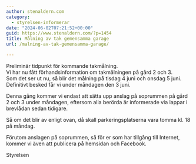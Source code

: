 ```yaml
---
author: stenaldern.com
category:
  - styrelsen-informerar
date: "2024-06-02T07:21:52+00:00"
guid: https://www.stenaldern.com/?p=1454
title: Målning av tak gemensamma garage
url: /malning-av-tak-gemensamma-garage/

---
```

Preliminär tidpunkt för kommande takmålning.  
Vi har nu fått förhandsinformation om takmålningen på gård 2 och 3.  
Som det ser ut nu, så blir det målning på tisdag 4 juni och onsdag 5 juni.  
Definitivt besked får vi under måndagen den 3 juni.

Denna gång kommer vi endast att sätta upp anslag på soprummen på gård 2 och 3 under måndagen, eftersom alla berörda är informerade via lappar i brevlådan sedan tidigare.

Så om det blir av enligt ovan, då skall parkeringsplatserna vara tomma kl. 18 på måndag.

Förutom anslagen på soprummen, så för er som har tillgång till Internet, kommer vi även att publicera på hemsidan och Facebook.

Styrelsen
